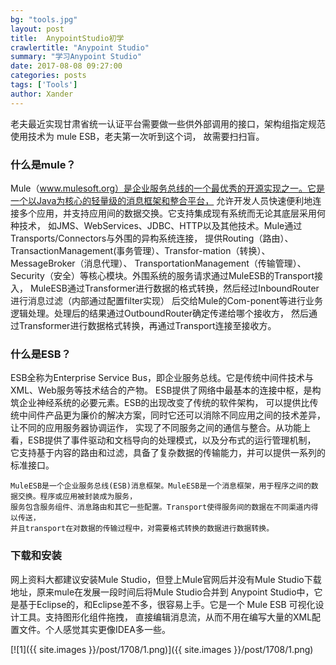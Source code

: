 ```yaml
---
bg: "tools.jpg"
layout: post
title:  AnypointStudio初学
crawlertitle: "Anypoint Studio"
summary: "学习Anypoint Studio"
date: 2017-08-08 09:27:00
categories: posts
tags: ['Tools']
author: Xander
---
```


老夫最近实现甘肃省统一认证平台需要做一些供外部调用的接口，架构组指定规范使用技术为 mule ESB，老夫第一次听到这个词，
故需要扫扫盲。

### 什么是mule？

Mule（www.mulesoft.org）是企业服务总线的一个最优秀的开源实现之一。它是一个以Java为核心的轻量级的消息框架和整合平台，
允许开发人员快速便利地连接多个应用，并支持应用间的数据交换。它支持集成现有系统而无论其底层采用何种技术，
如JMS、WebServices、JDBC、HTTP以及其他技术。Mule通过Transports/Connectors与外围的异构系统连接，
提供Routing（路由）、TransactionManagement(事务管理）、Transfor-mation（转换）、MessageBroker（消息代理）、
TransportationManagement（传输管理）、Security（安全）等核心模块。外围系统的服务请求通过MuleESB的Transport接入，
MuleESB通过Transformer进行数据的格式转换，然后经过InboundRouter进行消息过滤（内部通过配置filter实现）
后交给Mule的Com-ponent等进行业务逻辑处理。处理后的结果通过OutboundRouter确定传递给哪个接收方，
然后通过Transformer进行数据格式转换，再通过Transport连接至接收方。


### 什么是ESB？

ESB全称为Enterprise Service Bus，即企业服务总线。它是传统中间件技术与XML、Web服务等技术结合的产物。
ESB提供了网络中最基本的连接中枢，是构筑企业神经系统的必要元素。ESB的出现改变了传统的软件架构，
可以提供比传统中间件产品更为廉价的解决方案，同时它还可以消除不同应用之间的技术差异，让不同的应用服务器协调运作，
实现了不同服务之间的通信与整合。从功能上看，ESB提供了事件驱动和文档导向的处理模式，以及分布式的运行管理机制，
它支持基于内容的路由和过滤，具备了复杂数据的传输能力，并可以提供一系列的标准接口。

```text
MuleESB是一个企业服务总线(ESB)消息框架。MuleESB是一个消息框架，用于程序之间的数据交换。程序或应用被封装成为服务，
服务包含服务组件、消息路由和其它一些配置。Transport使得服务间的数据在不同渠道内得以传送，
并且transport在对数据的传输过程中，对需要格式转换的数据进行数据转换。
```

### 下载和安装

网上资料大都建议安装Mule Studio，但登上Mule官网后并没有Mule Studio下载地址，原来mule在发展一段时间后将Mule Studio合并到
Anypoint Studio中，它是基于Eclipse的，和Eclipse差不多，很容易上手。它是一个 Mule ESB 可视化设计工具。支持图形化组件拖拽，
直接编辑消息流，从而不用在编写大量的XML配置文件。个人感觉其实更像IDEA多一些。

[![1]({{ site.images }}/post/1708/1.png)]({{ site.images }}/post/1708/1.png)


